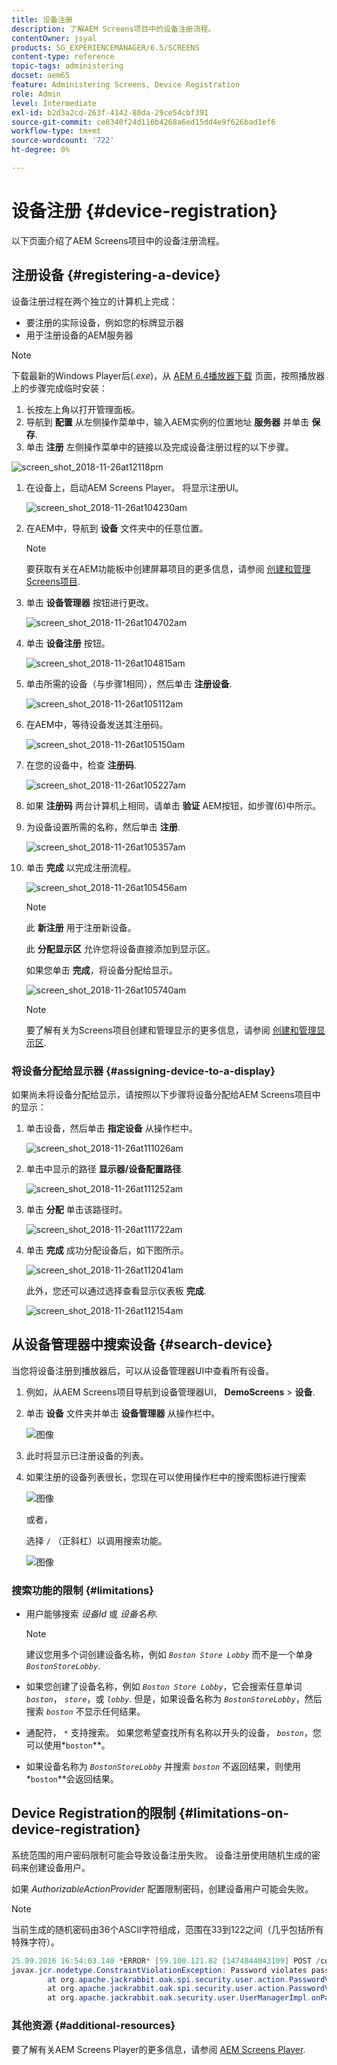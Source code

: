 ```yaml
---
title: 设备注册
description: 了解AEM Screens项目中的设备注册流程。
contentOwner: jsyal
products: SG_EXPERIENCEMANAGER/6.5/SCREENS
content-type: reference
topic-tags: administering
docset: aem65
feature: Administering Screens, Device Registration
role: Admin
level: Intermediate
exl-id: b2d3a2cd-263f-4142-80da-29ce54cbf391
source-git-commit: ce8340f24d116b4268a6ed15dd4e9f626bad1ef6
workflow-type: tm+mt
source-wordcount: '722'
ht-degree: 0%

---
```


# 设备注册 {#device-registration}

以下页面介绍了AEM Screens项目中的设备注册流程。

## 注册设备 {#registering-a-device}

设备注册过程在两个独立的计算机上完成：

* 要注册的实际设备，例如您的标牌显示器
* 用于注册设备的AEM服务器

>[!NOTE]
>
>下载最新的Windows Player后(*.exe*)，从 [AEM 6.4播放器下载](https://download.macromedia.com/screens/) 页面，按照播放器上的步骤完成临时安装：
>
>1. 长按左上角以打开管理面板。
>1. 导航到 **配置** 从左侧操作菜单中，输入AEM实例的位置地址 **服务器** 并单击 **保存**.
>1. 单击 **注册** 左侧操作菜单中的链接以及完成设备注册过程的以下步骤。
>

![screen_shot_2018-11-26at12118pm](assets/screen_shot_2018-11-26at12118pm.png)

1. 在设备上，启动AEM Screens Player。 将显示注册UI。

   ![screen_shot_2018-11-26at104230am](assets/screen_shot_2018-11-26at104230am.png)

1. 在AEM中，导航到 **设备** 文件夹中的任意位置。

   >[!NOTE]
   >
   >要获取有关在AEM功能板中创建屏幕项目的更多信息，请参阅 [创建和管理Screens项目](creating-a-screens-project.md).

1. 单击 **设备管理器** 按钮进行更改。

   ![screen_shot_2018-11-26at104702am](assets/screen_shot_2018-11-26at104702am.png)

1. 单击 **设备注册** 按钮。

   ![screen_shot_2018-11-26at104815am](assets/screen_shot_2018-11-26at104815am.png)

1. 单击所需的设备（与步骤1相同），然后单击 **注册设备**.

   ![screen_shot_2018-11-26at105112am](assets/screen_shot_2018-11-26at105112am.png)

1. 在AEM中，等待设备发送其注册码。

   ![screen_shot_2018-11-26at105150am](assets/screen_shot_2018-11-26at105150am.png)

1. 在您的设备中，检查 **注册码**.

   ![screen_shot_2018-11-26at105227am](assets/screen_shot_2018-11-26at105227am.png)

1. 如果 **注册码** 两台计算机上相同，请单击 **验证** AEM按钮，如步骤(6)中所示。
1. 为设备设置所需的名称，然后单击 **注册**.

   ![screen_shot_2018-11-26at105357am](assets/screen_shot_2018-11-26at105357am.png)

1. 单击 **完成** 以完成注册流程。

   ![screen_shot_2018-11-26at105456am](assets/screen_shot_2018-11-26at105456am.png)

   >[!NOTE]
   >
   >此 **新注册** 用于注册新设备。
   >
   >此 **分配显示区** 允许您将设备直接添加到显示区。

   如果您单击 **完成**，将设备分配给显示。

   ![screen_shot_2018-11-26at105740am](assets/screen_shot_2018-11-26at105740am.png)

   >[!NOTE]
   >
   >要了解有关为Screens项目创建和管理显示的更多信息，请参阅 [创建和管理显示区](managing-displays.md).

### 将设备分配给显示器 {#assigning-device-to-a-display}

如果尚未将设备分配给显示，请按照以下步骤将设备分配给AEM Screens项目中的显示：

1. 单击设备，然后单击 **指定设备** 从操作栏中。

   ![screen_shot_2018-11-26at111026am](assets/screen_shot_2018-11-26at111026am.png)

1. 单击中显示的路径 **显示器/设备配置路径**.

   ![screen_shot_2018-11-26at111252am](assets/screen_shot_2018-11-26at111252am.png)

1. 单击 **分配** 单击该路径时。

   ![screen_shot_2018-11-26at111722am](assets/screen_shot_2018-11-26at111722am.png)

1. 单击 **完成** 成功分配设备后，如下图所示。

   ![screen_shot_2018-11-26at112041am](assets/screen_shot_2018-11-26at112041am.png)

   此外，您还可以通过选择查看显示仪表板 **完成**.

   ![screen_shot_2018-11-26at112154am](assets/screen_shot_2018-11-26at112154am.png)

## 从设备管理器中搜索设备 {#search-device}

当您将设备注册到播放器后，可以从设备管理器UI中查看所有设备。

1. 例如，从AEM Screens项目导航到设备管理器UI， **DemoScreens** > **设备**.

1. 单击 **设备** 文件夹并单击 **设备管理器** 从操作栏中。

   ![图像](/help/user-guide/assets/device-manager/device-manager-1.png)

1. 此时将显示已注册设备的列表。

1. 如果注册的设备列表很长，您现在可以使用操作栏中的搜索图标进行搜索

   ![图像](/help/user-guide/assets/device-manager/device-manager-2.png)

   或者，

   选择 `/` （正斜杠）以调用搜索功能。

   ![图像](/help/user-guide/assets/device-manager/device-manager-3.png)


### 搜索功能的限制 {#limitations}

* 用户能够搜索 *设备Id* 或 *设备名称*.

  >[!NOTE]
  >建议您用多个词创建设备名称，例如 *`Boston Store Lobby`* 而不是一个单身 *`BostonStoreLobby`*.

* 如果您创建了设备名称，例如 *`Boston Store Lobby`*，它会搜索任意单词 *`boston`*， *`store`*，或 *`lobby`*. 但是，如果设备名称为 *`BostonStoreLobby`*，然后搜索 *`boston`* 不显示任何结果。

* 通配符， `*` 支持搜索。 如果您希望查找所有名称以开头的设备， *`boston`*，您可以使用*`boston`**。

* 如果设备名称为 *`BostonStoreLobby`* 并搜索 *`boston`* 不返回结果，则使用 *`boston`**会返回结果。

## Device Registration的限制 {#limitations-on-device-registration}

系统范围的用户密码限制可能会导致设备注册失败。 设备注册使用随机生成的密码来创建设备用户。

如果 *AuthorizableActionProvider* 配置限制密码，创建设备用户可能会失败。

>[!NOTE]
>
>当前生成的随机密码由36个ASCII字符组成，范围在33到122之间（几乎包括所有特殊字符）。

```java
25.09.2016 16:54:03.140 *ERROR* [59.100.121.82 [1474844043109] POST /content/screens/svc/registration HTTP/1.1] com.adobe.cq.screens.device.registration.impl.RegistrationServlet Error during device registration
javax.jcr.nodetype.ConstraintViolationException: Password violates password constraint (^(?=.*\d).{7,9}$).
        at org.apache.jackrabbit.oak.spi.security.user.action.PasswordValidationAction.validatePassword(PasswordValidationAction.java:105)
        at org.apache.jackrabbit.oak.spi.security.user.action.PasswordValidationAction.onPasswordChange(PasswordValidationAction.java:76)
        at org.apache.jackrabbit.oak.security.user.UserManagerImpl.onPasswordChange(UserManagerImpl.java:308)
```

### 其他资源 {#additional-resources}

要了解有关AEM Screens Player的更多信息，请参阅 [AEM Screens Player](working-with-screens-player.md).
